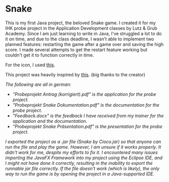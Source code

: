 # Snake
This is my first Java project, the beloved Snake game. I created it for my IHK probe project in the Application Development classes by Lutz & Grub Academy. Since I am just learning to write in Java, I've struggled a lot to do it on time, and due to the class deadline, I wasn’t able to implement two planned features: restarting the game after a game over and saving the high score. I made several attempts to get the restart feature working but couldn't get it to function correctly in time.

For the icon, I used [this](https://www.freepik.com/icon/snake_427533).
  
This project was heavily inspired by [this](https://www.youtube.com/watch?v=VmChebZcb2U). (big thanks to the creator)

*The following are all in german:*
- *"Probeprojekt Antrag (korrigiert).pdf" is the application for the probe project.*
- *"Probeprojekt Snake Dokumentation.pdf" is the documentation for the probe project.*
- *"Feedback.docx" is the feedback I have received from my trainer for the application and the documentation.*
- *"Probeprojekt Snake Präsentation.pdf" is the presentation for the probe project.*
 
*I exported the project as a .jar file (Snake by Cioco.jar) so that anyone can run the file and play the game. However, I am unsure if it works properly. It didn't work for me, despite my efforts to fix it. I encountered many issues importing the JavaFX Framework into my project using the Eclipse IDE, and I might not have done it correctly, resulting in the inability to export the runnable jar file correctly. If the file doesn't work (which is likely), the only way to run the game is by opening the project in a Java-supported IDE.*
